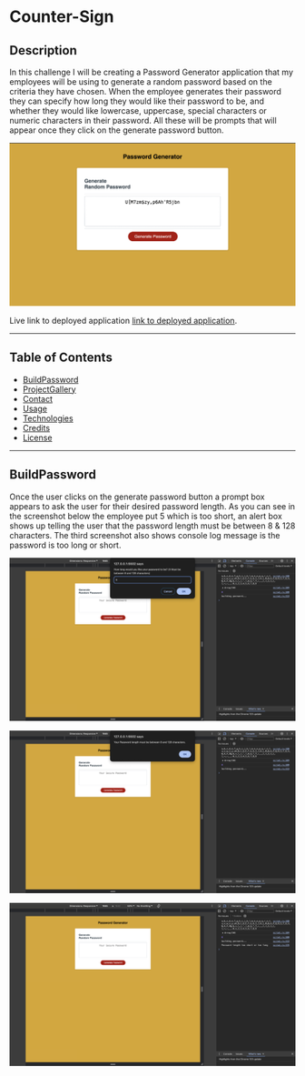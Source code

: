 # Counter-Sign

## Description
In this challenge I will be creating a Password Generator application that my employees will be using to generate a random password based on the criteria they have chosen.
When the employee generates their password they can specify how long they would like their password to be, and whether they would like lowercase, uppercase, special characters or numeric characters in their password. All these will be prompts that will appear once they click on the generate password button.

![image](Assets/images/passwordgenerator.png)


Live link to deployed application [link to deployed application]().

---


## Table of Contents 
* [BuildPassword](#buildpassword)
* [ProjectGallery](#projectgallery)
* [Contact](#contact)
* [Usage](#usage)
* [Technologies](#technologies)
* [Credits](#credits)
* [License](#license)


---

## BuildPassword
Once the user clicks on the generate password button a prompt box appears to ask the user for their desired password length. As you can see in the screenshot below the employee put 5 which is too short, an alert box shows up telling the user that the password length must be between 8 & 128 characters. The third screenshot also shows console log message is the password is too long or short. 

![image](Assets/images/shortpassword.png)

![image](Assets/images/lengthprompt.png)

![image](Assets/images/consolepasswordlength.png)